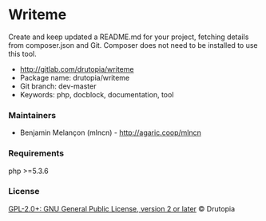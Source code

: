<!-- writeme -->
Writeme
=======

Create and keep updated a README.md for your project, fetching details from composer.json and Git. Composer does not need to be installed to use this tool.

* http://gitlab.com/drutopia/writeme
* Package name: drutopia/writeme
* Git branch: dev-master
* Keywords: php, docblock, documentation, tool


### Maintainers

 * Benjamin Melançon (mlncn) - http://agaric.coop/mlncn

### Requirements
php >=5.3.6


### License
[GPL-2.0+: GNU General Public License, version 2 or later](https://www.gnu.org/licenses/old-licenses/gpl-2.0.html)
© Drutopia

<!-- endwriteme -->
